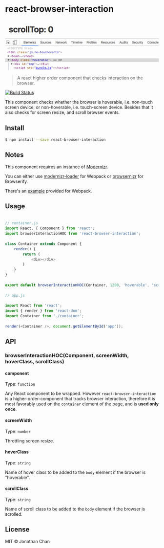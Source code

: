 # react-browser-interaction

![demo](https://raw.githubusercontent.com/cusxio/react-browser-interaction/master/demo.gif)

> A react higher order component that checks interaction on the browser.

[![Build Status](https://semaphoreci.com/api/v1/cusxio/react-browser-interaction/branches/master/badge.svg)](https://semaphoreci.com/cusxio/react-browser-interaction)

This component checks whether the browser is hoverable, i.e. non-touch screen device, or non-hoverable, i.e. touch-screen device. Besides that it also checks for screen resize, and scroll browser events.

## Install

```bash
$ npm install --save react-browser-interaction
```

## Notes

This component requires an instance of [Modernizr](https://modernizr.com/).

You can either use [modernizr-loader](https://www.npmjs.com/package/modernizr-loader) for Webpack or [browsernizr](https://www.npmjs.com/package/browsernizr) for Browserify.

There's an [example](https://github.com/cusxio/react-browser-interaction/tree/master/example) provided for Webpack.

## Usage

```javascript

// container.js
import React, { Component } from 'react';
import browserInteractionHOC from 'react-browser-interaction';

class Container extends Component {
    render() {
        return (
            <div></div>
        )
    }
}

export default browserInteractionHOC(Container, 1200, 'hoverable', 'scrolled');

// app.js

import React from 'react';
import { render } from 'react-dom';
import Container from './container';

render(<Container />, document.getElementById('app'));

```

## API

### browserInteractionHOC(Component, screenWidth, hoverClass, scrollClass)

#### component

Type: `function`

Any React component to be wrapped. However `react-browser-interaction` is a higher-order-component that tracks browser interaction, therefore it is most favorably used on the `container` element of the page, and is **used only once**.

#### screenWidth

Type: `number`

Throttling screen resize.

#### hoverClass

Type: `string`

Name of hover class to be added to the `body` element if the browser is "hoverable".

#### scrollClass

Type: `string`

Name of scroll class to be added to the `body` element if the browser is scrolled.

## License

MIT © Jonathan Chan
